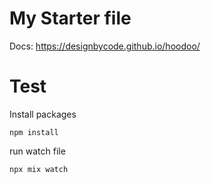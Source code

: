 # My Starter file

Docs: https://designbycode.github.io/hoodoo/

# Test

Install packages

``` 
npm install
```

run watch file
``` 
npx mix watch
```
